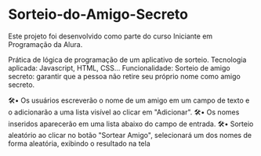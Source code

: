 # Sorteio-do-Amigo-Secreto
Este projeto foi desenvolvido como parte do curso Iniciante em Programação da Alura.

Prática de lógica de programação de um aplicativo de sorteio. 
Tecnologia aplicada: Javascript, HTML, CSS... 
Funcionalidade: Sorteio de amigo secreto: garantir que a pessoa não retire seu próprio nome como amigo secreto.
            
🛠•	Os usuários escreverão o nome de um amigo em um campo de texto e o adicionarão a uma lista visível ao clicar em "Adicionar".
🛠•	Os nomes inseridos aparecerão em uma lista abaixo do campo de entrada.
🛠•	Sorteio aleatório ao clicar no botão "Sortear Amigo", selecionará um dos nomes de forma aleatória, exibindo o resultado na tela

